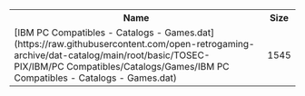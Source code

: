 <table>
<tr><th>Name</th><th>Size</th></tr>
<tr><td>
[IBM PC Compatibles - Catalogs - Games.dat](https://raw.githubusercontent.com/open-retrogaming-archive/dat-catalog/main/root/basic/TOSEC-PIX/IBM/PC Compatibles/Catalogs/Games/IBM PC Compatibles - Catalogs - Games.dat)
</td><td>1545</td></tr>
</table>
